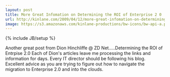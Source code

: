 ```yaml
---
layout: post
title: More Great Infomation on Determining the ROI of Enterprise 2 0
url: http://kinlane.com/2009/04/12/more-great-infomation-on-determining-the-roi-of-enterprise-20/
image: https://s3.amazonaws.com/kinlane-productions/bw-icons/bw-api-a.png
---
```

{% include JB/setup %}
Another great post from Dion Hinchliffe @ ZD Net.....Determining the ROI of Entrpise 2.0
Each of Dion's articles leave me processing the links and information for days. Every IT director should be following his blog.
Excellent advice as you are trying to figure out how to navigate the migration to Enterprise 2.0 and into the clouds.
